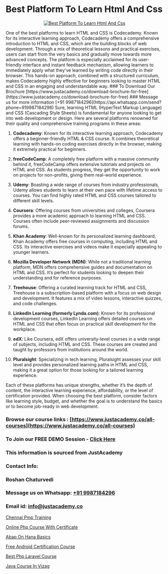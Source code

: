 # Best Platform To Learn Html And Css

<p align="center">
  <a href="https://justacademy.co/course-detail/html-training">
    <img src="https://justacademy.co/storage2/course_image/1676636567_course_image.webp" alt="Best Platform To Learn Html And Css">
  </a>
</p>
One of the best platforms to learn HTML and CSS is Codecademy. Known for its interactive learning approach, Codecademy offers a comprehensive introduction to HTML and CSS, which are the building blocks of web development. Through a mix of theoretical lessons and practical exercises, users can start from the very basics and gradually move towards more advanced concepts. The platform is especially acclaimed for its user-friendly interface and instant feedback mechanism, allowing learners to immediately apply what they've learned by writing code directly in their browser. This hands-on approach, combined with a structured curriculum, makes Codecademy highly effective for beginners looking to master HTML and CSS in an engaging and understandable way.
### To Download Our Brochure [https://www.justacademy.co/download-brochure-for-free](https://www.justacademy.co/download-brochure-for-free)
### Message us for more information [+91 9987184296](https://api.whatsapp.com/send?phone=919987184296)
Sure, learning HTML (HyperText Markup Language) and CSS (Cascading Style Sheets) is fundamental for anyone looking to get into web development or design. Here are several platforms renowned for their quality and comprehensive training programs in these areas:

1) **Codecademy**: Known for its interactive learning approach, Codecademy offers a beginner-friendly HTML & CSS course. It combines theoretical learning with hands-on coding exercises directly in the browser, making it extremely practical for beginners.

2) **freeCodeCamp**: A completely free platform with a massive community behind it, freeCodeCamp offers extensive tutorials and projects on HTML and CSS. As students progress, they get the opportunity to work on projects for non-profits, giving them real-world experience.

3) **Udemy**: Boasting a wide range of courses from industry professionals, Udemy allows students to learn at their own pace with lifetime access to courses. You can find highly rated HTML and CSS courses tailored to different skill levels.

4) **Coursera**: Offering courses from universities and colleges, Coursera provides a more academic approach to learning HTML and CSS. Courses often include peer-reviewed assignments and discussion forums.

5) **Khan Academy**: Well-known for its personalized learning dashboard, Khan Academy offers free courses in computing, including HTML and CSS. Its interactive exercises and videos make it especially appealing to younger learners.

6) **Mozilla Developer Network (MDN)**: While not a traditional learning platform, MDN offers comprehensive guides and documentation on HTML and CSS. It’s perfect for students looking to deepen their understanding and for reference purposes.

7) **Treehouse**: Offering a curated learning track for HTML and CSS, Treehouse is a subscription-based platform with a focus on web design and development. It features a mix of video lessons, interactive quizzes, and code challenges.

8) **LinkedIn Learning (formerly Lynda.com)**: Known for its professional development courses, LinkedIn Learning offers detailed courses on HTML and CSS that often focus on practical skill development for the workplace.

9) **edX**: Like Coursera, edX offers university-level courses in a wide range of subjects, including HTML and CSS. These courses are created and taught by professors from institutions around the world.

10) **Pluralsight**: Specializing in tech learning, Pluralsight assesses your skill level and provides personalized learning paths in HTML and CSS, making it a great option for those looking for a tailored learning experience.

Each of these platforms has unique strengths, whether it’s the depth of content, the interactive learning experience, affordability, or the level of certification provided. When choosing the best platform, consider factors like learning style, budget, and whether the goal is to understand the basics or to become job-ready in web development.

### Browse our course links : [https://www.justacademy.co/all-courses](https://www.justacademy.co/all-courses) 
### To Join our FREE DEMO Session - [Click Here](https://www.justacademy.co/register-for-course-demo)


### This information is sourced from JustAcademy
### Contact Info:
### Roshan Chaturvedi
### Message us on Whatsapp: [+91 9987184296](https://api.whatsapp.com/send?phone=919987184296)
### Email id: [info@justacademy.co](mailto:info@justacademy.co)
                
[Chennai Pmp Training](https://www.linkedin.com/pulse/chennai-pmp-training-justacademy-ahmedabad-qtyte?trackingId=9TcAvApmkggOb0ztEOlcCw%3D%3D&lipi=urn%3Ali%3Apage%3Ad_flagship3_company_admin%3BsgxkE5t4R9iHWE9515x%2Fgw%3D%3D)

[Online Php Course With Certificate](https://www.linkedin.com/pulse/online-php-course-certificate-software-training-mountain-view-8fzlf?trackingId=Jzatlosf37YcDIKLcxTxNA%3D%3D&lipi=urn%3Ali%3Apage%3Ad_flagship3_company_admin%3BLLr0XlPoQRKsrZpjwzzNmQ%3D%3D)

[Abap On Hana Basics](https://medium.com/@roneet705/abap-on-hana-basics-bf00685b5603)

[Free Android Certification Course](https://medium.com/@roneet705/free-android-certification-course-04112bd9deb1)

[Best Php Laravel Course](https://justacademyin.github.io/justacademy/best-php-laravel-course)

[Java Course In Vizag](https://justacademyin.github.io/justacademy/java-course-in-vizag)

